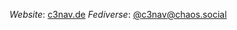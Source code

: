 *Website*: <a href="https://c3nav.de/">c3nav.de</a>
*Fediverse*: <a href="https://chaos.social/@c3nav" rel="me">@c3nav@chaos.social</a>
